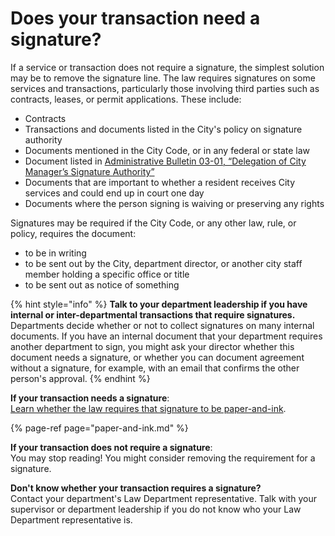 # Does your transaction need a signature?

If a service or transaction does not require a signature, the simplest solution may be to remove the signature line. The law requires signatures on some services and transactions, particularly those involving third parties such as contracts, leases, or permit applications. These include:

* Contracts
* Transactions and documents listed in the City's policy on signature authority 
* Documents mentioned in the City Code, or in any federal or state law
* Document listed in [Administrative Bulletin 03-01, “Delegation of City Manager’s Signature Authority”](../legal-references.md#city-of-austin-policy)
* Documents that are important to whether a resident receives City services and could end up in court one day 
* Documents where the person signing is waiving or preserving any rights

Signatures may be required if the City Code, or any other law, rule, or policy, requires the document:

* to be in writing
* to be sent out by the City, department director, or another city staff member holding a specific office or title
* to be sent out as notice of something

{% hint style="info" %}
**Talk to your department leadership if you have internal or inter-departmental transactions that require signatures.** Departments decide whether or not to collect signatures on many internal documents. If you have an internal document that your department requires another department to sign, you might ask your director whether this document needs a signature, or whether you can document agreement without a signature, for example, with an email that confirms the other person's approval. 
{% endhint %}

**If your transaction needs a signature**:   
[Learn whether the law requires that signature to be paper-and-ink](paper-and-ink.md).

{% page-ref page="paper-and-ink.md" %}

**If your transaction does not require a signature**:   
You may stop reading! You might consider removing the requirement for a signature. 

**Don't know whether your transaction requires a signature?**   
Contact your department's Law Department representative. Talk with your supervisor or department leadership if you do not know who your Law Department representative is.

